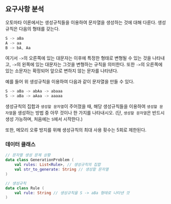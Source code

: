 ## 요구사항 분석
오토마타 이론에서는 생성규칙들을 이용하여 문자열을 생성하는 것에 대해 다룬다. 생성규칙은 다음의 형태를 갖는다.
```kotlin
S -> aBa
A -> aa
B -> bA, Aa
```
여기서 ```->```의 오른쪽에 있는 대문자는 이후에 특정한 형태로 변형될 수 있는 것을 나타내고, ```->```의 왼쪽에 있는 대문자는 그것을 변형하는 규칙을 의미한다. 또한 ```->```의 오른쪽에 있는 소문자는 확정되어 앞으로 변하지 않는 문자를 나타낸다.

예를 들어 위 생성규칙을 이용하여 다음과 같이 문자열을 만들 수 있다.
```kotlin
S -> aBa -> abAa -> abaaa
S -> aBa -> aAaa -> aaaaa
```

생성규칙의 집합과 ```생성할 문자열```이 주어졌을 때, 해당 생성규칙들을 이용하여 ```생성할 문자열```을 생성하는 방법 중 아무 것이나 한 가지를 나타내시오. (단, ```생성할 문자열```은 반드시 생성 가능하며, 처음에는 ```S```에서 시작한다.)

또한, 메모리 오류 방지를 위해 생성규칙의 최대 사용 횟수는 5회로 제한된다.

### 데이터 클래스
```kotlin
// 문자열 생성 문제 상황
data class GenerationProblem (
    val rules: List<Rule>, // 생성규칙의 집합
    val str_to_generate: String // 생성할 문자열
)

// 생성규칙
data class Rule (
    val rule: String // 생성규칙을 S -> aBa 형태로 나타낸 것
)
```
